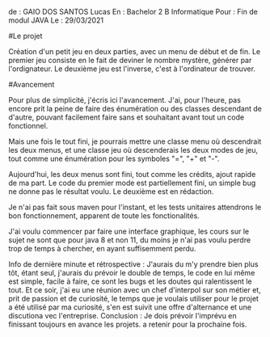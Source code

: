 de : GAIO DOS SANTOS Lucas
En : Bachelor 2 B Informatique
Pour : Fin de modul JAVA
Le : 29/03/2021

#Le projet

Création d'un petit jeu en deux parties, avec un menu de début et de fin. Le premier jeu consiste en le fait de deviner le nombre mystère, générer par l'ordignateur. Le deuxième jeu est l'inverse, c'est à l'ordinateur de trouver.

#Avancement

Pour plus de simplicité, j'écris ici l'avancement. J'ai, pour l'heure, pas encore prit la peine de faire des énumération ou des classes descendant de d'autre, pouvant facilement faire sans et souhaitant avant tout un code fonctionnel.

Mais une fois le tout fini, je pourrais mettre une classe menu où descendrait les deux menus, et une classe jeu où descenderais les deux modes de jeu, tout comme une énumération pour les symboles "=", "+" et "-".

Aujourd'hui, les deux menus sont fini, tout comme les crédits, ajout rapide de ma part. Le code du premier mode est partiellement fini, un simple bug ne donne pas le résultat voulu. Le deuxième est en rédaction.

Je n'ai pas fait sous maven pour l'instant, et les tests unitaires attendrons le bon fonctionnement, apparent de toute les fonctionalités.

J'ai voulu commencer par faire une interface graphique, les cours sur le sujet ne sont que pour java 8 et non 11, du moins je n'ai pas voulu perdre trop de temps à chercher, en ayant suffisemment perdu.

Info de dernière minute et rétrospective : J'aurais du m'y prendre bien plus tôt, étant seul, j'aurais du prévoir le double de temps, le code en lui même est simple, facile à faire, ce sont les bugs et les doutes qui ralentissent le tout. Et ce soir, j'ai eu une réunion avec un chef d'interpol sur son métier et, prit de passion et de curiosité, le temps que je voulais utiliser pour le projet a été utilisé par ma curiosité, s'en est suivit une offre d'alternance et une discutiona vec l'entreprise. Conclusion : Je dois prévoir l'imprévu en finissant toujours en avance les projets. a retenir pour la prochaine fois.
